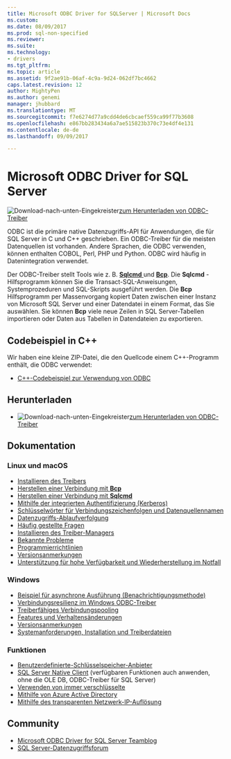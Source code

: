 ```yaml
---
title: Microsoft ODBC Driver for SQLServer | Microsoft Docs
ms.custom: 
ms.date: 08/09/2017
ms.prod: sql-non-specified
ms.reviewer: 
ms.suite: 
ms.technology:
- drivers
ms.tgt_pltfrm: 
ms.topic: article
ms.assetid: 9f2ae91b-06af-4c9a-9d24-062df7bc4662
caps.latest.revision: 12
author: MightyPen
ms.author: genemi
manager: jhubbard
ms.translationtype: MT
ms.sourcegitcommit: f7e6274d77a9cdd4de6cbcaef559ca99f77b3608
ms.openlocfilehash: e867bb283434a6a7ae515823b370c73e4df4e131
ms.contentlocale: de-de
ms.lasthandoff: 09/09/2017

---
```

# <a name="microsoft-odbc-driver-for-sql-server"></a>Microsoft ODBC Driver for SQL Server

![Download-nach-unten-Eingekreister](../../ssdt/media/download.png)[zum Herunterladen von ODBC-Treiber](../sql-connection-libraries.md#anchor-20-drivers-relational-access)

ODBC ist die primäre native Datenzugriffs-API für Anwendungen, die für SQL Server in C und C++ geschrieben. Ein ODBC-Treiber für die meisten Datenquellen ist vorhanden. Andere Sprachen, die ODBC verwenden, können enthalten COBOL, Perl, PHP und Python. ODBC wird häufig in Datenintegration verwendet.

Der ODBC-Treiber stellt Tools wie z. B. [ **Sqlcmd** ](https://msdn.microsoft.com/library/ms162773.aspx) und [ **Bcp**](https://msdn.microsoft.com/library/ms162802.aspx). Die **Sqlcmd** -Hilfsprogramm können Sie die Transact-SQL-Anweisungen, Systemprozeduren und SQL-Skripts ausgeführt werden. Die **Bcp** Hilfsprogramm per Massenvorgang kopiert Daten zwischen einer Instanz von Microsoft SQL Server und einer Datendatei in einem Format, das Sie auswählen. Sie können **Bcp** viele neue Zeilen in SQL Server-Tabellen importieren oder Daten aus Tabellen in Datendateien zu exportieren.  

## <a name="code-example-in-c"></a>Codebeispiel in C++

Wir haben eine kleine ZIP-Datei, die den Quellcode einem C++-Programm enthält, die ODBC verwendet:

- [C++-Codebeispiel zur Verwendung von ODBC](../../odbc/reference/sample-odbc-program.md)

## <a name="download"></a>Herunterladen

- ![Download-nach-unten-Eingekreister](../../ssdt/media/download.png)[zum Herunterladen von ODBC-Treiber](../sql-connection-libraries.md#anchor-20-drivers-relational-access)

## <a name="documentation"></a>Dokumentation  

### <a name="linux-and-macos"></a>Linux und macOS

- [Installieren des Treibers](../../connect/odbc/linux-mac/installing-the-microsoft-odbc-driver-for-sql-server.md)
- [Herstellen einer Verbindung mit **Bcp**](../../connect/odbc/linux-mac/connecting-with-bcp.md)
- [Herstellen einer Verbindung mit **Sqlcmd**](../../connect/odbc/linux-mac/connecting-with-sqlcmd.md)
- [Mithilfe der integrierten Authentifizierung (Kerberos)](../../connect/odbc/linux-mac/using-integrated-authentication.md)
- [Schlüsselwörter für Verbindungszeichenfolgen und Datenquellennamen](../../connect/odbc/linux-mac/connection-string-keywords-and-data-source-names-dsns.md)
- [Datenzugriffs-Ablaufverfolgung](../../connect/odbc/linux-mac/data-access-tracing-with-the-odbc-driver-on-linux.md)
- [Häufig gestellte Fragen](../../connect/odbc/linux-mac/frequently-asked-questions-faq-for-odbc-linux.md)
- [Installieren des Treiber-Managers](../../connect/odbc/linux-mac/installing-the-driver-manager.md)
- [Bekannte Probleme](../../connect/odbc/linux-mac/known-issues-in-this-version-of-the-driver.md)
- [Programmierrichtlinien](../../connect/odbc/linux-mac/programming-guidelines.md)
- [Versionsanmerkungen](../../connect/odbc/linux-mac/release-notes.md)
- [Unterstützung für hohe Verfügbarkeit und Wiederherstellung im Notfall](../../connect/odbc/linux-mac/odbc-driver-on-linux-support-for-high-availability-disaster-recovery.md)

### <a name="windows"></a>Windows

- [Beispiel für asynchrone Ausführung (Benachrichtigungsmethode)](../../connect/odbc/windows/asynchronous-execution-notification-method-sample.md)
- [Verbindungsresilienz im Windows ODBC-Treiber](../../connect/odbc/windows/connection-resiliency-in-the-windows-odbc-driver.md)
- [Treiberfähiges Verbindungspooling](../../connect/odbc/windows/driver-aware-connection-pooling-in-the-odbc-driver-for-sql-server.md)
- [Features und Verhaltensänderungen](../../connect/odbc/windows/features-of-the-microsoft-odbc-driver-for-sql-server-on-windows.md)
- [Versionsanmerkungen](../../connect/odbc/windows/release-notes.md)
- [Systemanforderungen, Installation und Treiberdateien](../../connect/odbc/windows/system-requirements-installation-and-driver-files.md)

### <a name="features"></a>Funktionen

- [Benutzerdefinierte-Schlüsselspeicher-Anbieter](../../connect/odbc/custom-keystore-providers.md)
- [SQL Server Native Client](../../relational-databases/native-client/features/sql-server-native-client-features.md) (verfügbaren Funktionen auch anwenden, ohne die OLE DB, ODBC-Treiber für SQL Server)
- [Verwenden von immer verschlüsselte](../../connect/odbc/using-always-encrypted-with-the-odbc-driver.md)
- [Mithilfe von Azure Active Directory](../../connect/odbc/using-azure-active-directory.md)
- [Mithilfe des transparenten Netzwerk-IP-Auflösung](../../connect/odbc/using-transparent-network-ip-resolution.md)

## <a name="community"></a>Community  
- [Microsoft ODBC Driver for SQL Server Teamblog](http://blogs.msdn.com/sqlnativeclient/default.aspx)  
- [SQL Server-Datenzugriffsforum](http://social.technet.microsoft.com/Forums/en/sqldataaccess/threads)  

